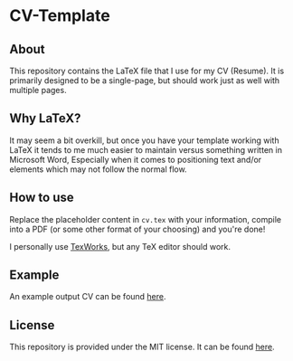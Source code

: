 # CV-Template

## About
This repository contains the LaTeX file that I use for my CV (Resume). It is primarily designed to be a single-page, but should work just as well with multiple pages.

## Why LaTeX?
It may seem a bit overkill, but once you have your template working with LaTeX it tends to me much easier to maintain versus something written in Microsoft Word, Especially when it comes to positioning text and/or elements which may not follow the normal flow.

## How to use
Replace the placeholder content in `cv.tex` with your information, compile into a PDF (or some other format of your choosing) and you're done! 

I personally use [TexWorks](https://tug.org/texworks/#Getting_TeXworks), but any TeX editor should work.

## Example
An example output CV can be found [here](Example/Example_CV.pdf).

## License
This repository is provided under the MIT license. It can be found [here](LICENSE).
